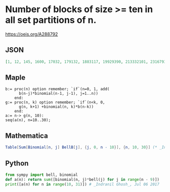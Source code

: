 # Number of blocks of size \>\= ten in all set partitions of n\.
https://oeis.org/A288792
## JSON
```JSON
[1, 12, 145, 1600, 17032, 179132, 1883117, 19929390, 213332101, 2316793121, 25577181324, 287421068697, 3290394397097, 38393883291996, 456753452800691, 5540597439008861, 68530489547341697, 864218608315007230, 11109867095322262250, 145563654356205885737]
```
## Maple
```Maple
b:= proc(n) option remember; `if`(n=0, 1, add(
      b(n-j)*binomial(n-1, j-1), j=1..n))
    end:
g:= proc(n, k) option remember; `if`(n<k, 0,
      g(n, k+1) +binomial(n, k)*b(n-k))
    end:
a:= n-> g(n, 10):
seq(a(n), n=10..30);
```
## Mathematica
```Mathematica
Table[Sum[Binomial[n, j] BellB[j], {j, 0, n - 10}], {n, 10, 30}] (* _Indranil Ghosh_, Jul 06 2017 *)
```
## Python
```Python
from sympy import bell, binomial
def a(n): return sum([binomial(n, j)*bell(j) for j in range(n - 9)])
print([a(n) for n in range(10, 31)]) # _Indranil Ghosh_, Jul 06 2017
```
